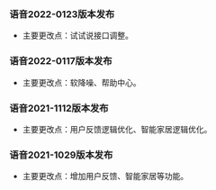 ### 语音2022-0123版本发布 
* 主要更改点：试试说接口调整。

### 语音2022-0117版本发布
* 主要更改点：软降噪、帮助中心。

### 语音2021-1112版本发布
* 主要更改点：用户反馈逻辑优化、智能家居逻辑优化。

### 语音2021-1029版本发布
* 主要更改点：增加用户反馈、智能家居等功能。

